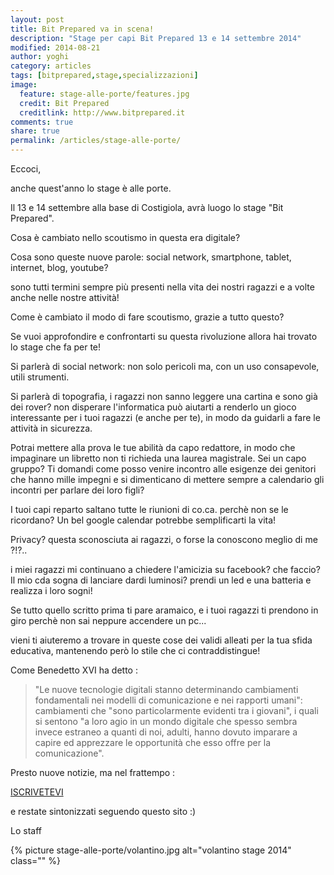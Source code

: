 ```yaml
---
layout: post
title: Bit Prepared va in scena!
description: "Stage per capi Bit Prepared 13 e 14 settembre 2014"
modified: 2014-08-21
author: yoghi
category: articles
tags: [bitprepared,stage,specializzazioni]
image:
  feature: stage-alle-porte/features.jpg
  credit: Bit Prepared
  creditlink: http://www.bitprepared.it
comments: true
share: true
permalink: /articles/stage-alle-porte/
---
```


Eccoci, 

anche quest'anno lo stage &egrave; alle porte. 

Il 13 e 14 settembre alla base di Costigiola, avrà luogo lo stage "Bit Prepared".

Cosa è cambiato nello scoutismo in questa era digitale? 

Cosa sono queste nuove parole: social network, smartphone, tablet, internet, blog, youtube?

sono tutti termini sempre più presenti nella vita dei nostri ragazzi e a volte anche nelle nostre attività!

Come è cambiato il modo di fare scoutismo, grazie a tutto questo?

Se vuoi approfondire e confrontarti su questa rivoluzione allora hai trovato lo stage che fa per te!

Si parlerà di social network: non solo pericoli ma, con un uso consapevole, utili strumenti. 

Si parlerà di topografia, i ragazzi non sanno leggere una cartina e sono già dei rover? non disperare l'informatica può aiutarti a renderlo un gioco interessante per i tuoi ragazzi (e anche per te), in modo da guidarli a fare le attività in sicurezza. 

Potrai mettere alla prova le tue abilità da capo redattore, in modo che impaginare un libretto non ti richieda una laurea magistrale. Sei un capo gruppo? Ti domandi come posso venire incontro alle esigenze dei genitori che hanno mille impegni e si dimenticano di mettere sempre a calendario gli incontri per parlare dei loro figli? 

I tuoi capi reparto saltano tutte le riunioni di co.ca. perchè non se le ricordano? Un bel google calendar potrebbe semplificarti la vita! 

Privacy? questa sconosciuta ai ragazzi, o forse la conoscono meglio di me ?!?.. 

i miei ragazzi mi continuano a chiedere l'amicizia su facebook? che faccio? Il mio cda sogna di lanciare dardi luminosi? prendi un led e una batteria e realizza i loro sogni!

Se tutto quello scritto prima ti pare aramaico, e i tuoi ragazzi ti prendono in giro perchè non sai neppure accendere un pc... 

vieni ti aiuteremo a trovare in queste cose dei validi alleati per la tua sfida educativa, mantenendo però lo stile che ci contraddistingue!

Come Benedetto XVI ha detto : 

> "Le nuove tecnologie digitali stanno determinando cambiamenti fondamentali nei modelli di comunicazione e nei rapporti umani": cambiamenti che "sono particolarmente evidenti tra i giovani", i quali si sentono "a loro agio in un mondo digitale che spesso sembra invece estraneo a quanti di noi, adulti, hanno dovuto imparare a capire ed apprezzare le opportunità che esso offre per la comunicazione".

Presto nuove notizie, ma nel frattempo :  


[ISCRIVETEVI](https://eventi.agesci.org/eventi/servlet/Eventi?handlerID=View&methodID=view&siteID=CO-2014-34-A&xslID=RegistrationStart)


e restate sintonizzati seguendo questo sito :)

Lo staff

{% picture stage-alle-porte/volantino.jpg alt="volantino stage 2014" class="" %}


